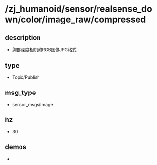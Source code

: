# /zj_humanoid/sensor/realsense_down/color/image_raw/compressed

## description
- 胸部深度相机的RGB图像JPG格式

## type
- Topic/Publish

## msg_type
- sensor_msgs/Image

## hz
- 30

## demos
- 

